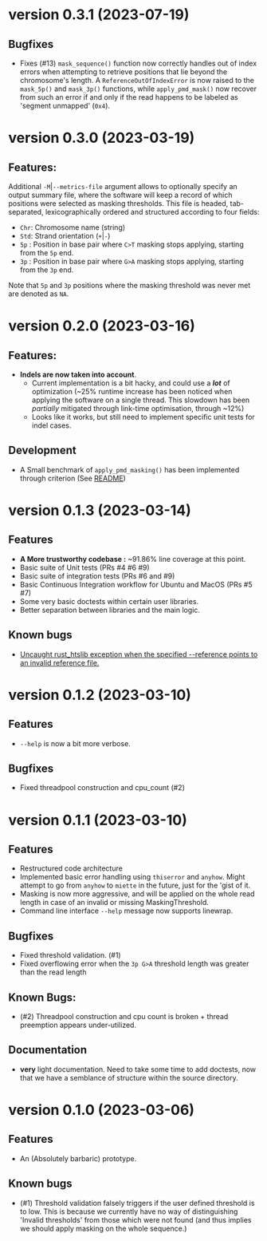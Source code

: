 # version 0.3.1  (2023-07-19)
## Bugfixes 

- Fixes (#13) `mask_sequence()` function now correctly handles out of index errors when attempting to retrieve positions that lie beyond the chromosome's length. A  `ReferenceOutOfIndexError` is now raised to the `mask_5p()` and `mask_3p()` functions, while `apply_pmd_mask()` now recover from such an error if and only if the read happens to be labeled as 'segment unmapped' (`0x4`). 
# version 0.3.0 (2023-03-19)
## Features: 
Additional `-M`|`--metrics-file` argument allows to optionally specify an output summary file, where the software will keep a record of which positions were selected as masking thresholds. This file is headed, tab-separated, lexicographically ordered and structured according to four fields: 
- `Chr`: Chromosome name (string)
- `Std`: Strand orientation (`+`|`-`)
- `5p` : Position in base pair where `C>T` masking stops applying, starting from the `5p` end.
- `3p` : Position in base pair where `G>A` masking stops applying, starting from the `3p` end.

Note that `5p` and `3p` positions where the masking threshold was never met are denoted as `NA`.

# version 0.2.0 (2023-03-16)
## Features: 
- **Indels are now taken into account**. 
  - Current implementation is a bit hacky, and could use a ***lot*** of optimization (~25% runtime increase has been noticed when applying the software on a single thread. This slowdown has been *partially* mitigated through link-time optimisation, through ~12%)
  - Looks like it works, but still need to implement specific unit tests for indel cases.


## Development
- A Small benchmark of `apply_pmd_masking()` has been implemented through criterion (See [README](README.md))


# version 0.1.3 (2023-03-14)
## Features
- **A More trustworthy codebase :** ~91.86% line coverage at this point.
- Basic suite of Unit tests (PRs #4 #6 #9)
- Basic suite of integration tests (PRs #6 and #9)
- Basic Continuous Integration workflow for Ubuntu and MacOS (PRs #5 #7)
- Some very basic doctests within certain user libraries. 
- Better separation between libraries and the main logic.

## Known bugs
- [Uncaught rust_htslib exception when the specified --reference points to an invalid reference file.](https://github.com/MaelLefeuvre/pmd-mask/issues/8)

# version 0.1.2 (2023-03-10)
## Features
 - `--help` is now a bit more verbose.
## Bugfixes
 - Fixed threadpool construction and cpu_count (#2)

# version 0.1.1 (2023-03-10)
## Features
- Restructured code architecture
- Implemented basic error handling using `thiserror` and `anyhow`. Might attempt to go from `anyhow` to `miette` in the future, just for the 'gist of it. 
- Masking is now more aggressive, and will be applied on the whole read length in case of an invalid or missing MaskingThreshold.
- Command line interface `--help` message now supports linewrap.

## Bugfixes
- Fixed threshold validation. (#1)
- Fixed overflowing error when the `3p G>A` threshold length was greater than the read length

## Known Bugs:
- (#2) Threadpool construction and cpu count is broken + thread preemption appears under-utilized.
## Documentation
- **very** light documentation. Need to take some time to add doctests, now that we have a semblance of structure within the source directory.

# version 0.1.0 (2023-03-06)
## Features
- An (Absolutely barbaric) prototype.

## Known bugs
- (#1) Threshold validation falsely triggers if the user defined threshold is to low. This is because we currently have no way of distinguishing 'Invalid thresholds' from those which were not found (and thus implies we should apply masking on the whole sequence.)
